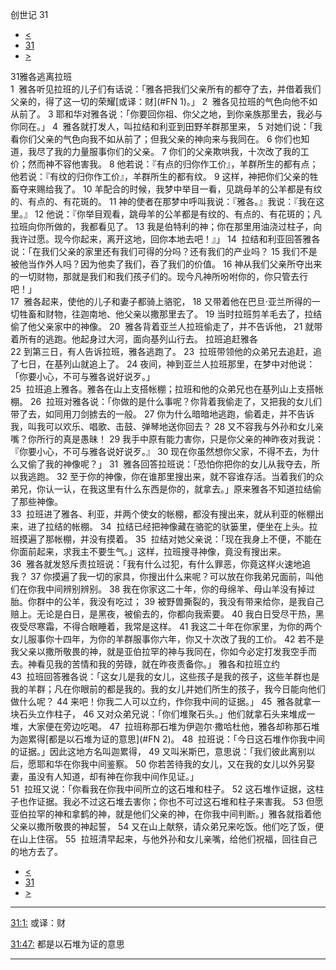 ﻿





 创世记 31




* [<](bible/GEN30.md)
* [31](bible/GEN.md)
* [>](bible/GEN32.md)



 
31雅各逃离拉班  
1  雅各听见拉班的儿子们有话说：「雅各把我们父亲所有的都夺了去，并借着我们父亲的，得了这一切的荣耀[或译：财](#FN
1)。」 
2  雅各见拉班的气色向他不如从前了。 
3 耶和华对雅各说：「你要回你祖、你父之地，到你亲族那里去，我必与你同在。」 
4  雅各就打发人，叫拉结和利亚到田野羊群那里来， 
5 对她们说：「我看你们父亲的气色向我不如从前了；但我父亲的神向来与我同在。 
6 你们也知道，我尽了我的力量服事你们的父亲。 
7 你们的父亲欺哄我，十次改了我的工价；然而神不容他害我。 
8 他若说：『有点的归你作工价』，羊群所生的都有点；他若说：『有纹的归你作工价』，羊群所生的都有纹。 
9 这样，神把你们父亲的牲畜夺来赐给我了。 
10 羊配合的时候，我梦中举目一看，见跳母羊的公羊都是有纹的、有点的、有花斑的。 
11 神的使者在那梦中呼叫我说：『雅各。』我说：『我在这里。』 
12 他说：『你举目观看，跳母羊的公羊都是有纹的、有点的、有花斑的；凡拉班向你所做的，我都看见了。 
13 我是伯特利的神；你在那里用油浇过柱子，向我许过愿。现今你起来，离开这地，回你本地去吧！』」 
14  拉结和利亚回答雅各说：「在我们父亲的家里还有我们可得的分吗？还有我们的产业吗？ 
15 我们不是被他当作外人吗？因为他卖了我们，吞了我们的价值。 
16 神从我们父亲所夺出来的一切财物，那就是我们和我们孩子们的。现今凡神所吩咐你的，你只管去行吧！」  
17  雅各起来，使他的儿子和妻子都骑上骆驼， 
18 又带着他在巴旦·亚兰所得的一切牲畜和财物，往迦南地、他父亲以撒那里去了。 
19 当时拉班剪羊毛去了，拉结偷了他父亲家中的神像。 
20  雅各背着亚兰人拉班偷走了，并不告诉他， 
21 就带着所有的逃跑。他起身过大河，面向基列山行去。 拉班追赶雅各  
22 到第三日，有人告诉拉班，雅各逃跑了。 
23  拉班带领他的众弟兄去追赶，追了七日，在基列山就追上了。 
24 夜间，神到亚兰人拉班那里，在梦中对他说：「你要小心，不可与雅各说好说歹。」  
25  拉班追上雅各。雅各在山上支搭帐棚；拉班和他的众弟兄也在基列山上支搭帐棚。 
26  拉班对雅各说：「你做的是什么事呢？你背着我偷走了，又把我的女儿们带了去，如同用刀剑掳去的一般。 
27 你为什么暗暗地逃跑，偷着走，并不告诉我，叫我可以欢乐、唱歌、击鼓、弹琴地送你回去？ 
28 又不容我与外孙和女儿亲嘴？你所行的真是愚昧！ 
29 我手中原有能力害你，只是你父亲的神昨夜对我说：『你要小心，不可与雅各说好说歹。』 
30 现在你虽然想你父家，不得不去，为什么又偷了我的神像呢？」 
31  雅各回答拉班说：「恐怕你把你的女儿从我夺去，所以我逃跑。 
32 至于你的神像，你在谁那里搜出来，就不容谁存活。当着我们的众弟兄，你认一认，在我这里有什么东西是你的，就拿去。」原来雅各不知道拉结偷了那些神像。  
33  拉班进了雅各、利亚，并两个使女的帐棚，都没有搜出来，就从利亚的帐棚出来，进了拉结的帐棚。 
34  拉结已经把神像藏在骆驼的驮篓里，便坐在上头。拉班摸遍了那帐棚，并没有摸着。 
35  拉结对她父亲说：「现在我身上不便，不能在你面前起来，求我主不要生气。」这样，拉班搜寻神像，竟没有搜出来。  
36  雅各就发怒斥责拉班说：「我有什么过犯，有什么罪恶，你竟这样火速地追我？ 
37 你摸遍了我一切的家具，你搜出什么来呢？可以放在你我弟兄面前，叫他们在你我中间辨别辨别。 
38 我在你家这二十年，你的母绵羊、母山羊没有掉过胎。你群中的公羊，我没有吃过； 
39 被野兽撕裂的，我没有带来给你，是我自己赔上。无论是白日，是黑夜，被偷去的，你都向我索要。 
40 我白日受尽干热，黑夜受尽寒霜，不得合眼睡着，我常是这样。 
41 我这二十年在你家里，为你的两个女儿服事你十四年，为你的羊群服事你六年，你又十次改了我的工价。 
42 若不是我父亲以撒所敬畏的神，就是亚伯拉罕的神与我同在，你如今必定打发我空手而去。神看见我的苦情和我的劳碌，就在昨夜责备你。」 雅各和拉班立约  
43  拉班回答雅各说：「这女儿是我的女儿，这些孩子是我的孩子，这些羊群也是我的羊群；凡在你眼前的都是我的。我的女儿并她们所生的孩子，我今日能向他们做什么呢？ 
44 来吧！你我二人可以立约，作你我中间的证据。」 
45  雅各就拿一块石头立作柱子， 
46 又对众弟兄说：「你们堆聚石头。」他们就拿石头来堆成一堆，大家便在旁边吃喝。 
47  拉班称那石堆为伊迦尔·撒哈杜他，雅各却称那石堆为迦累得[都是以石堆为证的意思](#FN
2)。 
48  拉班说：「今日这石堆作你我中间的证据。」因此这地方名叫迦累得， 
49 又叫米斯巴，意思说：「我们彼此离别以后，愿耶和华在你我中间鉴察。 
50 你若苦待我的女儿，又在我的女儿以外另娶妻，虽没有人知道，却有神在你我中间作见证。」  
51  拉班又说：「你看我在你我中间所立的这石堆和柱子。 
52 这石堆作证据，这柱子也作证据。我必不过这石堆去害你；你也不可过这石堆和柱子来害我。 
53 但愿亚伯拉罕的神和拿鹤的神，就是他们父亲的神，在你我中间判断。」雅各就指着他父亲以撒所敬畏的神起誓， 
54 又在山上献祭，请众弟兄来吃饭。他们吃了饭，便在山上住宿。 
55  拉班清早起来，与他外孙和女儿亲嘴，给他们祝福，回往自己的地方去了。 
* [<](bible/GEN30.md)
* [31](bible/GEN.md)
* [>](bible/GEN32.md)





---


[31:1:](#V1)
或译：财


[31:47:](#V47)
都是以石堆为证的意思




---









